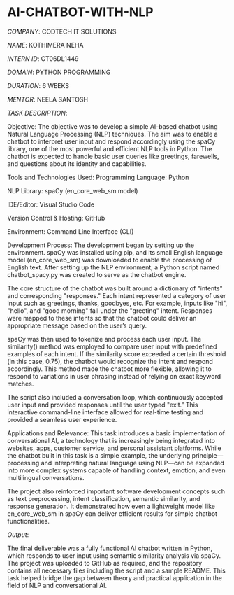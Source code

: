 # AI-CHATBOT-WITH-NLP

*COMPANY*: CODTECH IT SOLUTIONS

*NAME*: KOTHIMERA NEHA

*INTERN ID*: CT06DL1449

*DOMAIN*: PYTHON PROGRAMMING

*DURATION*: 6 WEEKS

*MENTOR*: NEELA SANTOSH

*TASK DESCRIPTION*: 

Objective:
The objective was to develop a simple AI-based chatbot using Natural Language Processing (NLP) techniques. The aim was to enable a chatbot to interpret user input and respond accordingly using the spaCy library, one of the most powerful and efficient NLP tools in Python. The chatbot is expected to handle basic user queries like greetings, farewells, and questions about its identity and capabilities.

Tools and Technologies Used:
Programming Language: Python

NLP Library: spaCy (en_core_web_sm model)

IDE/Editor: Visual Studio Code

Version Control & Hosting: GitHub

Environment: Command Line Interface (CLI)

Development Process:
The development began by setting up the environment. spaCy was installed using pip, and its small English language model (en_core_web_sm) was downloaded to enable the processing of English text. After setting up the NLP environment, a Python script named chatbot_spacy.py was created to serve as the chatbot engine.

The core structure of the chatbot was built around a dictionary of "intents" and corresponding "responses." Each intent represented a category of user input such as greetings, thanks, goodbyes, etc. For example, inputs like "hi", "hello", and "good morning" fall under the "greeting" intent. Responses were mapped to these intents so that the chatbot could deliver an appropriate message based on the user’s query.

spaCy was then used to tokenize and process each user input. The similarity() method was employed to compare user input with predefined examples of each intent. If the similarity score exceeded a certain threshold (in this case, 0.75), the chatbot would recognize the intent and respond accordingly. This method made the chatbot more flexible, allowing it to respond to variations in user phrasing instead of relying on exact keyword matches.

The script also included a conversation loop, which continuously accepted user input and provided responses until the user typed "exit." This interactive command-line interface allowed for real-time testing and provided a seamless user experience.

Applications and Relevance:
This task introduces a basic implementation of conversational AI, a technology that is increasingly being integrated into websites, apps, customer service, and personal assistant platforms. While the chatbot built in this task is a simple example, the underlying principle—processing and interpreting natural language using NLP—can be expanded into more complex systems capable of handling context, emotion, and even multilingual conversations.

The project also reinforced important software development concepts such as text preprocessing, intent classification, semantic similarity, and response generation. It demonstrated how even a lightweight model like en_core_web_sm in spaCy can deliver efficient results for simple chatbot functionalities.

*Output*:


The final deliverable was a fully functional AI chatbot written in Python, which responds to user input using semantic similarity analysis via spaCy. The project was uploaded to GitHub as required, and the repository contains all necessary files including the script and a sample README. This task helped bridge the gap between theory and practical application in the field of NLP and conversational AI.


